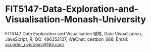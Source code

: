# FIT5147-Data-Exploration-and-Visualisation-Monash-University
FIT5147 Data Exploration and Visualisation 辅导, Data Visualization, JavaScript, R, QQ: 496352127, WeChat: cestbon_688, Email: accoder_overseas@163.com
